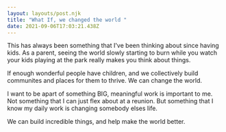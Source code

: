 ```yaml
---
layout: layouts/post.njk
title: "What If, we changed the world "
date: 2021-09-06T17:03:21.438Z
---
```

This has always been something that I've been thinking about since having kids. As a parent, seeing the world slowly starting to burn while you watch your kids playing at the park really makes you think about things. 

If enough wonderful people have children, and we collectively build communites and places for them to thrive. We can change the world. 

I want to be apart of something BIG, meaningful work is important to me. Not something that I can just flex about at a reunion. But something that I know my daily work is changing somebody elses life.

We can build incredible things, and help make the world better. 

 

